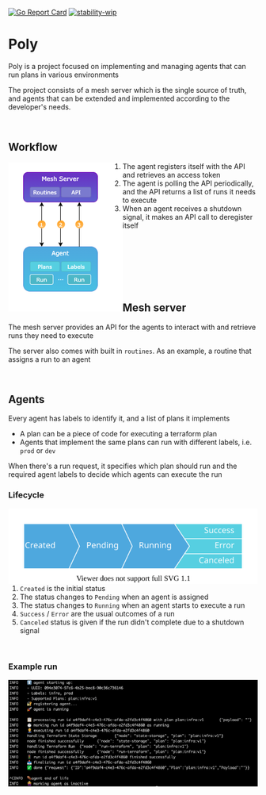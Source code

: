 [![Go Report Card](https://goreportcard.com/badge/github.com/do87/poly/src?1)](https://goreportcard.com/report/github.com/do87/poly/src) [![stability-wip](https://img.shields.io/badge/stability-wip-lightgrey.svg)](https://github.com/mkenney/software-guides/blob/master/STABILITY-BADGES.md#work-in-progress)

# Poly

Poly is a project focused on implementing and managing agents that can run plans in various environments

The project consists of a mesh server which is the single source of truth, and agents that can be extended and implemented according to the developer's needs.

<br />

## Workflow

<img src="statics/workflow.png" alt="workflow" align="left">
<span>

1. The agent registers itself with the API and retrieves an access token
2. The agent is polling the API periodically, and the API returns a list of runs it needs to execute
3. When an agent receives a shutdown signal, it makes an API call to deregister itself
</span>
<br><br><br><br><br><br>


## Mesh server

The mesh server provides an API for the agents to interact with and retrieve runs they need to execute

The server also comes with built in `routines`. As an example, a routine that assigns a run to an agent

<br />

## Agents

Every agent has labels to identify it, and a list of plans it implements
- A plan can be a piece of code for executing a terraform plan
- Agents that implement the same plans can run with different labels, i.e. `prod` or `dev` 

When there's a run request, it specifies which plan should run and the required agent labels to decide which agents can execute the run
### Lifecycle

<img src="statics/lifecycle.svg" alt="lifecycle" align="right">

1. `Created` is the initial status
2. The status changes to `Pending` when an agent is assigned 
3. The status changes to `Running` when an agent starts to execute a run
4. `Success` / `Error` are the usual outcomes of a run
5. `Canceled` status is given if the run didn't complete due to a shutdown signal

<br />

### Example run

![example](statics/run.wip.png)

<br />